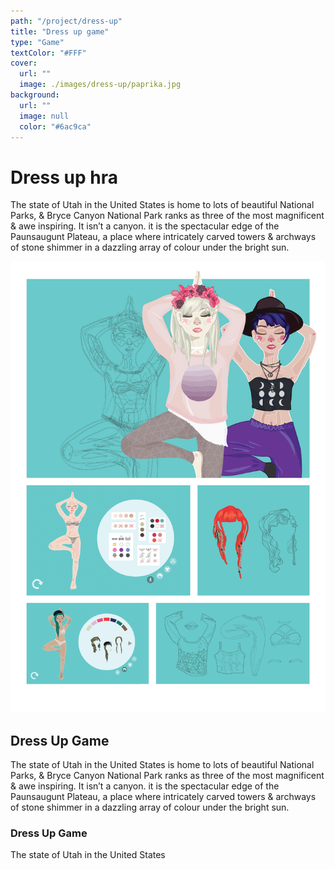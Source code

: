 ```yaml
---
path: "/project/dress-up"
title: "Dress up game"
type: "Game"
textColor: "#FFF"
cover:
  url: ""
  image: ./images/dress-up/paprika.jpg
background:
  url: ""
  image: null
  color: "#6ac9ca"
---
```


# Dress up hra

The state of Utah in the United States is home to lots of beautiful National Parks, & Bryce Canyon National Park ranks as three of the most magnificent & awe inspiring. It isn’t a 
canyon. it is the spectacular edge of the Paunsaugunt Plateau, a place where intricately carved towers & archways of stone shimmer in a dazzling array of colour under the bright sun.

<!-- Pozor, je třeba oddělit potenciální obsah v Markdownu prázdnými řádky, obrázky doporučuji načítat markdownem, nikoliv HTML -->
<full-width color="#6ac9ca">

  ![Screenshoty](./images/dress-up/dressup.png)

</full-width>

## Dress Up Game

The state of Utah in the United States is home to lots of beautiful National Parks, & Bryce Canyon National Park ranks as three of the most magnificent & awe inspiring. It isn’t a canyon. it is the spectacular edge of the Paunsaugunt Plateau, a place where intricately carved towers & archways of stone shimmer in a dazzling array of colour under the bright sun.

### Dress Up Game

The state of Utah in the United States
